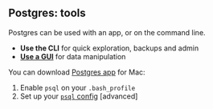 ## Postgres: tools

Postgres can be used with an app, or on the command line.

- **Use the CLI** for quick exploration, backups and admin
- **[Use a GUI](https://postgresapp.com/documentation/gui-tools.html)** for data manipulation

You can download [Postgres app](https://postgresapp.com) for Mac:

1. Enable `psql` on your `.bash_profile`
2. Set up your [`psql` config](https://do.co/2x7vKuD) [advanced]
